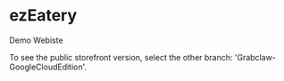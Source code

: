 # ezEatery
Demo Webiste

To see the public storefront version, select the other branch: 'Grabclaw-GoogleCloudEdition'.
